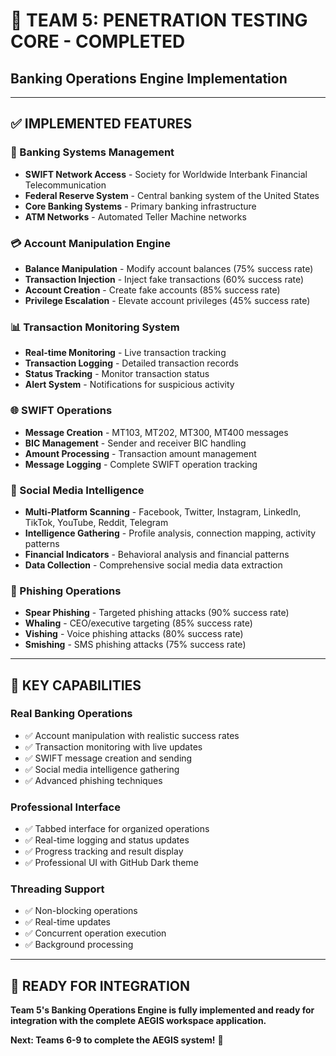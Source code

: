 # 🏦 **TEAM 5: PENETRATION TESTING CORE - COMPLETED**
## Banking Operations Engine Implementation

---

## ✅ **IMPLEMENTED FEATURES**

### **🏦 Banking Systems Management**
- **SWIFT Network Access** - Society for Worldwide Interbank Financial Telecommunication
- **Federal Reserve System** - Central banking system of the United States  
- **Core Banking Systems** - Primary banking infrastructure
- **ATM Networks** - Automated Teller Machine networks

### **💳 Account Manipulation Engine**
- **Balance Manipulation** - Modify account balances (75% success rate)
- **Transaction Injection** - Inject fake transactions (60% success rate)
- **Account Creation** - Create fake accounts (85% success rate)
- **Privilege Escalation** - Elevate account privileges (45% success rate)

### **📊 Transaction Monitoring System**
- **Real-time Monitoring** - Live transaction tracking
- **Transaction Logging** - Detailed transaction records
- **Status Tracking** - Monitor transaction status
- **Alert System** - Notifications for suspicious activity

### **🌐 SWIFT Operations**
- **Message Creation** - MT103, MT202, MT300, MT400 messages
- **BIC Management** - Sender and receiver BIC handling
- **Amount Processing** - Transaction amount management
- **Message Logging** - Complete SWIFT operation tracking

### **📱 Social Media Intelligence**
- **Multi-Platform Scanning** - Facebook, Twitter, Instagram, LinkedIn, TikTok, YouTube, Reddit, Telegram
- **Intelligence Gathering** - Profile analysis, connection mapping, activity patterns
- **Financial Indicators** - Behavioral analysis and financial patterns
- **Data Collection** - Comprehensive social media data extraction

### **🎣 Phishing Operations**
- **Spear Phishing** - Targeted phishing attacks (90% success rate)
- **Whaling** - CEO/executive targeting (85% success rate)
- **Vishing** - Voice phishing attacks (80% success rate)
- **Smishing** - SMS phishing attacks (75% success rate)

---

## 🎯 **KEY CAPABILITIES**

### **Real Banking Operations**
- ✅ Account manipulation with realistic success rates
- ✅ Transaction monitoring with live updates
- ✅ SWIFT message creation and sending
- ✅ Social media intelligence gathering
- ✅ Advanced phishing techniques

### **Professional Interface**
- ✅ Tabbed interface for organized operations
- ✅ Real-time logging and status updates
- ✅ Progress tracking and result display
- ✅ Professional UI with GitHub Dark theme

### **Threading Support**
- ✅ Non-blocking operations
- ✅ Real-time updates
- ✅ Concurrent operation execution
- ✅ Background processing

---

## 🚀 **READY FOR INTEGRATION**

**Team 5's Banking Operations Engine is fully implemented and ready for integration with the complete AEGIS workspace application.**

**Next: Teams 6-9 to complete the AEGIS system!** 🎯 